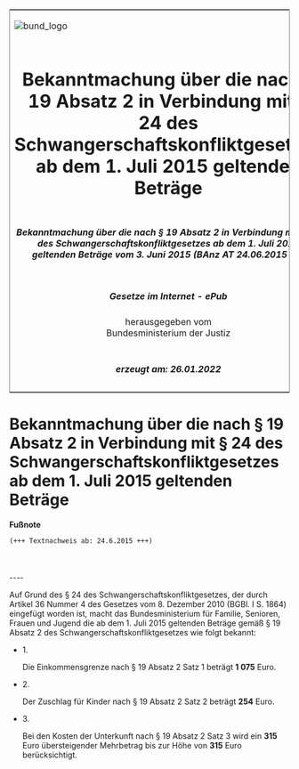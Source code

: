 <span id="DECKBLATT.html"></span>

<table border="0" frame="border" width="100%">

<tr valign="top">

<td align="left">

![bund\_logo](BfJ_2021_Web_de_de.gif)

</td>

<td align="right">

 

</td>

</tr>

<tr align="center" valign="middle">

<td colspan="2">

# Bekanntmachung über die nach § 19 Absatz 2 in Verbindung mit § 24 des Schwangerschaftskonfliktgesetzes ab dem 1. Juli 2015 geltenden Beträge

</td>

</tr>

<tr align="center" valign="middle">

<td colspan="2">

##### Bekanntmachung über die nach § 19 Absatz 2 in Verbindung mit § 24 des Schwangerschaftskonfliktgesetzes ab dem 1. Juli 2015 geltenden Beträge vom 3. Juni 2015 (BAnz AT 24.06.2015 B3)

</td>

</tr>

<tr align="center" valign="middle">

<td colspan="2">

  
  

##### Gesetze im Internet - ePub  
  
herausgegeben vom  
Bundesministerium der Justiz

</td>

</tr>

<tr align="center" valign="bottom">

<td colspan="2">

  
  

##### erzeugt am: 26.01.2022

</td>

</tr>

</table>

<span id="BJNR617500015.html"></span>

# Bekanntmachung über die nach § 19 Absatz 2 in Verbindung mit § 24 des Schwangerschaftskonfliktgesetzes ab dem 1. Juli 2015 geltenden Beträge

<div>

  
**Fußnote**

<div class="jnhtml">

<div>

<div class="jurAbsatz">

  

``` 
(+++ Textnachweis ab: 24.6.2015 +++)

 
```

</div>

</div>

</div>

</div>

<span id="BJNR617500015BJNE000100000.html"></span>

###   
\----

<div>

<div class="jnhtml">

<div>

<div class="jurAbsatz">

Auf Grund des § 24 des Schwangerschaftskonfliktgesetzes, der durch
Artikel 36 Nummer 4 des Gesetzes vom 8. Dezember 2010 (BGBl. I S. 1864)
eingefügt worden ist, macht das Bundesministerium für Familie, Senioren,
Frauen und Jugend die ab dem 1. Juli 2015 geltenden Beträge gemäß § 19
Absatz 2 des Schwangerschaftskonfliktgesetzes wie folgt bekannt:

  - 1\.
    
    <div>
    
    Die Einkommensgrenze nach § 19 Absatz 2 Satz 1 beträgt
    <span style=";font-weight:bold">1 075</span> Euro.
    
    </div>

  - 2\.
    
    <div>
    
    Der Zuschlag für Kinder nach § 19 Absatz 2 Satz 2 beträgt
    <span style=";font-weight:bold">254</span> Euro.
    
    </div>

  - 3\.
    
    <div>
    
    Bei den Kosten der Unterkunft nach § 19 Absatz 2 Satz 3 wird ein
    <span style=";font-weight:bold">315</span> Euro übersteigender
    Mehrbetrag bis zur Höhe von
    <span style=";font-weight:bold">315</span> Euro berücksichtigt.
    
    </div>

</div>

</div>

</div>

</div>
